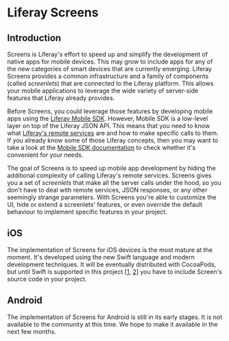 # Liferay Screens

## Introduction

Screens is Liferay's effort to speed up and simplify the development of native apps for mobile devices. This may grow to include apps for any of the new categories of smart devices that are currently emerging. Liferay Screens provides a common infrastructure and a family of components (called _screenlets_) that are connected to the Liferay platform. This allows your mobile applications to leverage the wide variety of server-side features that Liferay already provides.

Before Screens, you could leverage those features by developing mobile apps using the [Liferay Mobile SDK](https://github.com/liferay/liferay-mobile-sdk). However, Mobile SDK is a low-level layer on top of the Liferay JSON API. This means that you need to know what [Liferay's remote services](https://www.liferay.com/documentation/liferay-portal/6.2/development/-/ai/accessing-services-remotely-liferay-portal-6-2-dev-guide-05-en) are and how to make specific calls to them. If you already know some of those Liferay concepts, then you may want to take a look at the [Mobile SDK documentation](https://www.liferay.com/documentation/liferay-portal/6.2/development/-/ai/mobile-sdk-to-call-services-liferay-portal-6-2-dev-guide-en) to check whether it's convenient for your needs.

The goal of Screens is to speed up mobile app development by hiding the additional complexity of calling Liferay's remote services. Screens gives you a set of _screenlets_ that make all the server calls under the hood, so you don't have to deal with remote services, JSON responses, or any other seemingly strange parameters. With Screens you're able to customize the UI, hide or extend a screenlets' features, or even override the default behaviour to implement specific features in your project.

## iOS

The implementation of Screens for iOS devices is the most mature at the moment. It's developed using the new Swift language and modern development techniques. It will be eventually distributed with CocoaPods, but until Swift is supported in this project [[1](https://github.com/CocoaPods/CocoaPods/pull/2222), [2](https://github.com/CocoaPods/CocoaPods/issues/2272)] you have to include Screen's source code in your project.

## Android

The implementation of Screens for Android is still in its early stages. It is not available to the community at this time. We hope to make it available in the next few months. 
